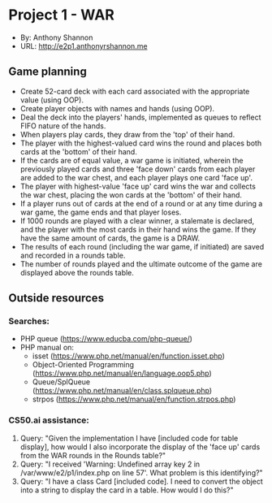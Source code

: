 # Project 1 - WAR
+ By: Anthony Shannon
+ URL: <http://e2p1.anthonyrshannon.me>

## Game planning
- Create 52-card deck with each card associated with the appropriate value (using OOP).
- Create player objects with names and hands (using OOP).
- Deal the deck into the players' hands, implemented as queues to reflect FIFO nature of the hands.
- When players play cards, they draw from the 'top' of their hand.
- The player with the highest-valued card wins the round and places both cards at the 'bottom' of their hand.
- If the cards are of equal value, a war game is initiated, wherein the previously played cards and three 'face down' cards from each player are added to the war chest, and each player plays one card 'face up'.
- The player with highest-value 'face up' card wins the war and collects the war chest, placing the won cards at the 'bottom' of their hand.
- If a player runs out of cards at the end of a round or at any time during a war game, the game ends and that player loses.
- If 1000 rounds are played with a clear winner, a stalemate is declared, and the player with the most cards in their hand wins the game. If they have the same amount of cards, the game is a DRAW.
- The results of each round (including the war game, if initiated) are saved and recorded in a rounds table.
- The number of rounds played and the ultimate outcome of the game are displayed above the rounds table.

## Outside resources
### Searches:
- PHP queue (<https://www.educba.com/php-queue/>)
- PHP manual on:
    - isset (<https://www.php.net/manual/en/function.isset.php>)
    - Object-Oriented Programming (<https://www.php.net/manual/en/language.oop5.php>)
    - Queue/SplQueue (<https://www.php.net/manual/en/class.splqueue.php>)
    - strpos (<https://www.php.net/manual/en/function.strpos.php>)

### CS50.ai assistance:
1. Query: "Given the implementation I have [included code for table display], how would I also incorporate the display of the 'face up' cards from the WAR rounds in the Rounds table?"
2. Query: "I received 'Warning: Undefined array key 2 in /var/www/e2/p1/index.php on line 57'. What problem is this identifying?"
3. Query: "I have a class Card [included code]. I need to convert the object into a string to display the card in a table. How would I do this?"